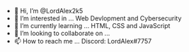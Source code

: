 - 👋 Hi, I’m @LordAlex2k5
- 👀 I’m interested in ... Web Devlopment and Cybersecurity
- 🌱 I’m currently learning ... HTML, CSS and JavaScript
- 💞️ I’m looking to collaborate on ...
- 📫 How to reach me ... Discord: LordAlex#7757

<!---
LordAlex2k5/LordAlex2k5 is a ✨ special ✨ repository because its `README.md` (this file) appears on your GitHub profile.
You can click the Preview link to take a look at your changes.
--->
